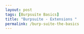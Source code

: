 ```yaml
---
layout: post
tags: [Burpsuite Basics]
title: "Burpsuite - Extensions "
permalink: /burp-suite-the-basics
---
```

